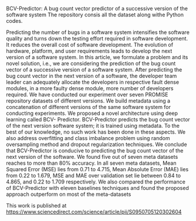 BCV-Predictor: A bug count vector predictor of a successive version of the software system
The repository consis all the dataset along withe Python codes. 

Predicting the number of bugs in a software system intensifies the software quality and turns down the
testing effort required in software development. It reduces the overall cost of software development.
The evolution of hardware, platform, and user requirements leads to develop the next version of a
software system. In this article, we formulate a problem and its novel solution, i.e., we are considering
the prediction of the bug count vector of a successive version of a software system. After predicting the
bug count vector in the next version of a software, the developer team leader can adequately allocate
the developers in respective fault dense modules, in a more faulty dense module, more number of
developers required. We have conducted our experiment over seven PROMISE repository datasets of
different versions. We build metadata using a concatenation of different versions of the same software
system for conducting experiments. We proposed a novel architecture using deep learning called BCV-
Predictor. BCV-Predictor predicts the bug count vector of the next version software system; it is trained
using metadata. To the best of our knowledge, no such work has been done in these aspects. We also
address overfitting and class imbalance problem using random oversampling method and dropout
regularization techniques. We conclude that BCV-Predictor is conducive to predicting the bug count
vector of the next version of the software. We found five out of seven meta datasets reaches to more
than 80% accuracy. In all seven meta datasets, Mean Squared Error (MSE) lies from 0.71 to 4.715, Mean
Absolute Error (MAE) lies from 0.22 to 1.679, MSE and MAE over validation set lie between 0.84 to
4.865, and 0.22 to 1.709 respectively. We also compared the performance of BCV-Predictor with eleven
baselines techniques and found the proposed approach outperform on most of the meta-datasets

This work is published at https://www.sciencedirect.com/science/article/pii/S0950705120302604
